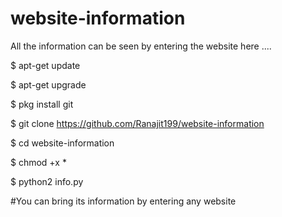 # website-information
All the information can be seen by entering the website here ....


$ apt-get update

$ apt-get upgrade

$ pkg install git

$ git clone https://github.com/Ranajit199/website-information

$ cd website-information

$ chmod +x *

$ python2 info.py

#You can bring its information by entering any website
